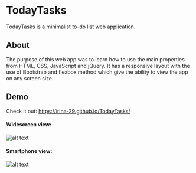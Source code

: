 # TodayTasks
TodayTasks is a minimalist to-do list web application.

## About
The purpose of this web app was to learn how to use the main properties from HTML, CSS, JavaScript and jQuery. It has a responsive layout with the use of Bootstrap and flexbox method which give the ability to view the app on any screen size.

## Demo
Check it out: https://irina-29.github.io/TodayTasks/

#### Widescreen view:
![alt text](https://media.giphy.com/media/zZa8ZB6ZaY1nivuN3o/giphy.gif)

#### Smartphone view:
![alt text](https://media.giphy.com/media/bRZFnrqvNiccmdCln3/giphy.gif)
